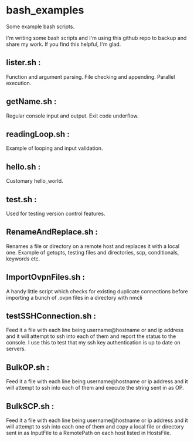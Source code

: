 # bash_examples

Some example bash scripts.

I'm writing some bash scripts and I'm using this github repo to backup and share my work.
If you find this helpful, I'm glad.

## lister.sh :

Function and argument parsing. File checking and appending. Parallel execution.

## getName.sh :

Regular console input and output. Exit code underflow.

## readingLoop.sh :

Example of looping and input validation.

## hello.sh :

Customary hello_world.

## test.sh :

Used for testing version control features.

## RenameAndReplace.sh :

Renames a file or directory on a remote host and replaces it with a local one.  Example of getopts, testing files and directories, scp, conditionals, keywords etc.

## ImportOvpnFiles.sh :

A handy little script which checks for existing duplicate connections before importing a bunch of .ovpn files in a directory with nmcli

## testSSHConnection.sh :

Feed it a file with each line being username@hostname or and ip address and it will attempt to ssh into each of them and report the status to the console.  I use this to test that my ssh key authentication is up to date on servers.

## BulkOP.sh :

Feed it a file with each line being username@hostname or ip address and it will attempt to ssh into each of them and execute the string sent in as OP.

## BulkSCP.sh :

Feed it a file with each line being username@hostname or ip address and it will attempt to ssh into each one of them and copy a local file or directory sent in as InputFile to a RemotePath on each host listed in HostsFile.
